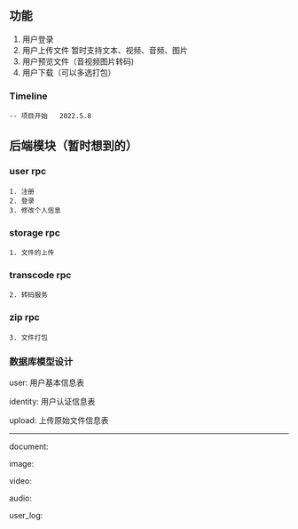 ## 功能
1. 用户登录
2. 用户上传文件 暂时支持文本、视频、音频、图片
3. 用户预览文件（音视频图片转码)
4. 用户下载（可以多选打包）


### Timeline
    -- 项目开始   2022.5.8


## 后端模块（暂时想到的） 

### user rpc
    1. 注册
    2. 登录
    3. 修改个人信息

### storage rpc
    1. 文件的上传

### transcode rpc
    2. 转码服务

### zip rpc
    3. 文件打包


### 数据库模型设计
user:  用户基本信息表

identity:  用户认证信息表

upload:  上传原始文件信息表

----------------------------------

document:

image:

video:

audio:

user_log:
